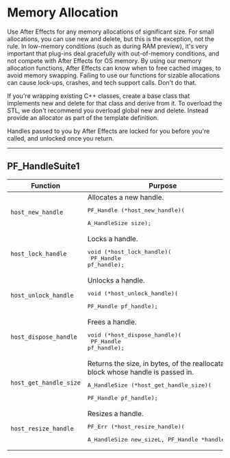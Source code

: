# Memory Allocation

Use After Effects for any memory allocations of significant size. For small allocations, you can use new and delete, but this is the exception, not the rule. In low-memory conditions (such as during RAM preview), it's very important that plug-ins deal gracefully with out-of-memory conditions, and not compete with After Effects for OS memory. By using our memory allocation functions, After Effects can know when to free cached images, to avoid memory swapping. Failing to use our functions for sizable allocations can cause lock-ups, crashes, and tech support calls. Don't do that.

If you're wrapping existing C++ classes, create a base class that implements new and delete for that class and derive from it. To overload the STL, we don't recommend you overload global new and delete. Instead provide an allocator as part of the template definition.

Handles passed to you by After Effects are locked for you before you're called, and unlocked once you return.

---

## PF_HandleSuite1

|        Function        |                                                                              Purpose                                                                               |       Replaces       |
| ---------------------- | ------------------------------------------------------------------------------------------------------------------------------------------------------------------ | -------------------- |
| `host_new_handle`      | Allocates a new handle.<br/><pre>PF_Handle (*host_new_handle)(<br/>  A_HandleSize size);</pre>                                                                     | `PF_NEW_HANDLE`      |
| `host_lock_handle`     | Locks a handle.<br/><pre>void (*host_lock_handle)(<br/>  PF_Handle pf_handle);</pre>                                                                               | `PF_LOCK_HANDLE`     |
| `host_unlock_handle`   | Unlocks a handle.<br/><pre>void (*host_unlock_handle)(<br/>  PF_Handle pf_handle);</pre>                                                                           | `PF_UNLOCK_HANDLE`   |
| `host_dispose_handle`  | Frees a handle.<br/><pre>void (*host_dispose_handle)(<br/>  PF_Handle pf_handle);</pre>                                                                            | `PF_DISPOSE_HANDLE`  |
| `host_get_handle_size` | Returns the size, in bytes, of the reallocatable block whose handle is passed in.<br/><pre>A_HandleSize (*host_get_handle_size)(<br/>  PF_Handle pf_handle);</pre> | `PF_GET_HANDLE_SIZE` |
| `host_resize_handle`   | Resizes a handle.<br/><pre>PF_Err (*host_resize_handle)(<br/>  A_HandleSize new_sizeL, PF_Handle \*handlePH);</pre>                                                | `PF_RESIZE_HANDLE`   |
